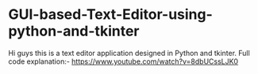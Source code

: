 # GUI-based-Text-Editor-using-python-and-tkinter

Hi guys this is a text editor application designed in Python and tkinter.
Full code explanation:- https://www.youtube.com/watch?v=8dbUCssLJK0
